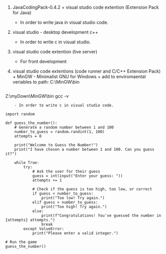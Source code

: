 1. JavaCodingPack-0.4.2 + visual studio code extention (Extension Pack for Java)
	- In order to write java in visual studio code.

2. visual studio - desktop development c++
	- In order to write c in visual studio.

4. visual studio code extention (live server)
	- For front development
	
1. visual studio code extentions (code runner and C/C++ Extension Pack) + MinGW - Minimalist GNU for Windows + add to enviromaental veriables to path: C:\MinGW\bin 
	```cpp
Z:\myDown\MinGW\bin
gcc -v
```
	- In order to write c in visual studio code. 

import random

def guess_the_number():
    # Generate a random number between 1 and 100
    number_to_guess = random.randint(1, 100)
    attempts = 0

    print("Welcome to Guess the Number!")
    print("I have chosen a number between 1 and 100. Can you guess it?")
    
    while True:
        try:
            # Ask the user for their guess
            guess = int(input("Enter your guess: "))
            attempts += 1

            # Check if the guess is too high, too low, or correct
            if guess < number_to_guess:
                print("Too low! Try again.")
            elif guess > number_to_guess:
                print("Too high! Try again.")
            else:
                print(f"Congratulations! You've guessed the number in {attempts} attempts.")
                break
        except ValueError:
            print("Please enter a valid integer.")

# Run the game
guess_the_number()

